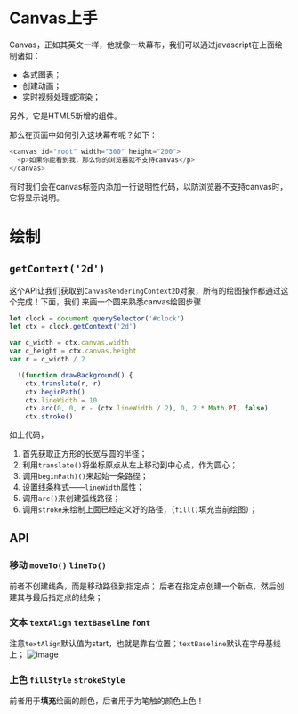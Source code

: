 # Canvas上手

Canvas，正如其英文一样，他就像一块幕布，我们可以通过javascript在上面绘制诸如：

- 各式图表；
- 创建动画；
- 实时视频处理或渲染；

另外，它是HTML5新增的组件。

那么在页面中如何引入这块幕布呢？如下：

```javascript
<canvas id="root" width="300" height="200">
  <p>如果你能看到我，那么你的浏览器就不支持canvas</p>
</canvas>
```

有时我们会在canvas标签内添加一行说明性代码，以防浏览器不支持canvas时，它将显示说明。

# 绘制

## `getContext('2d')`

这个API让我们获取到`CanvasRenderingContext2D`对象，所有的绘图操作都通过这个完成！下面，我们
来画一个圆来熟悉canvas绘图步骤：

```javascript
let clock = document.querySelector('#clock')
let ctx = clock.getContext('2d')

var c_width = ctx.canvas.width
var c_height = ctx.canvas.height
var r = c_width / 2

  !(function drawBackground() {
    ctx.translate(r, r)
    ctx.beginPath()
    ctx.lineWidth = 10
    ctx.arc(0, 0, r - (ctx.lineWidth / 2), 0, 2 * Math.PI, false)
    ctx.stroke()
```

如上代码，

1. 首先获取正方形的长宽与圆的半径；
2. 利用`translate()`将坐标原点从左上移动到中心点，作为圆心；
3. 调用`beginPath)()`来起始一条路径；
4. 设置线条样式——`lineWidth`属性；
5. 调用`arc()`来创建弧线路径；
6. 调用`stroke`来绘制上面已经定义好的路径，（`fill()`填充当前绘图）；

## API

### 移动 `moveTo()` `lineTo()`

前者不创建线条，而是移动路径到指定点；
后者在指定点创建一个新点，然后创建其与最后指定点的线条；

### 文本 `textAlign` `textBaseline` `font`

注意`textAlign`默认值为start，也就是靠右位置；`textBaseline`默认在字母基线上；
![image](http://www.w3school.com.cn/i/textBaseline.gif)

### 上色 `fillStyle` `strokeStyle`

前者用于**填充**绘画的颜色，后者用于为笔触的颜色上色！
